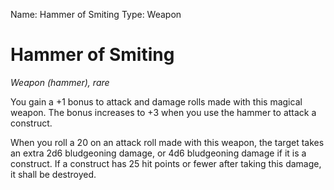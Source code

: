 Name: Hammer of Smiting
Type: Weapon

# Hammer of Smiting
_Weapon (hammer), rare_

You gain a +1 bonus to attack and damage rolls made with this magical weapon. The bonus increases to +3 when you use the hammer to attack a construct.

When you roll a 20 on an attack roll made with this weapon, the target takes an extra 2d6 bludgeoning damage, or 4d6 bludgeoning damage if it is a construct. If a construct has 25 hit points or fewer after taking this damage, it shall be destroyed.